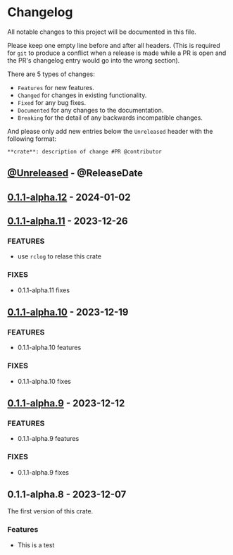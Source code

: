 # Changelog

All notable changes to this project will be documented in this file.

Please keep one empty line before and after all headers. (This is required for `git` to produce a conflict when a release is made while a PR is open and the PR's changelog entry would go into the wrong section).

There are 5 types of changes:

- `Features` for new features.
- `Changed` for changes in existing functionality.
- `Fixed` for any bug fixes.
- `Documented` for any changes to the documentation.
- `Breaking` for the detail of any backwards incompatible changes.

And please only add new entries below the `Unreleased` header with the following format:

```
**crate**: description of change #PR @contributor
```

<!-- next-header -->

## [@Unreleased] - @ReleaseDate

## [0.1.1-alpha.12] - 2024-01-02

## [0.1.1-alpha.11] - 2023-12-26

### FEATURES

- use `rclog` to relase this crate

### FIXES

- 0.1.1-alpha.11 fixes

## [0.1.1-alpha.10] - 2023-12-19

### FEATURES

- 0.1.1-alpha.10 features

### FIXES

- 0.1.1-alpha.10 fixes

## [0.1.1-alpha.9] - 2023-12-12

### FEATURES

- 0.1.1-alpha.9 features

### FIXES

- 0.1.1-alpha.9 fixes

## 0.1.1-alpha.8 - 2023-12-07

The first version of this crate.

### Features

- This is a test 

<!-- next-url -->
[@Unreleased]: https://github.com/RibirX/Ribir/compare/v0.1.1-alpha.12...HEAD
[0.1.1-alpha.12]: https://github.com/RibirX/Ribir/compare/v0.1.1-alpha.11...v0.1.1-alpha.12
[0.1.1-alpha.11]: https://github.com/RibirX/Ribir/compare/v0.1.1-alpha.10...v0.1.1-alpha.11
[0.1.1-alpha.10]: https://github.com/RibirX/Ribir/compare/v0.1.1-alpha.9...v0.1.1-alpha.10
[0.1.1-alpha.9]: https://github.com/RibirX/Ribir/compare/v0.1.1-alpha.8...v0.1.1-alpha.9
